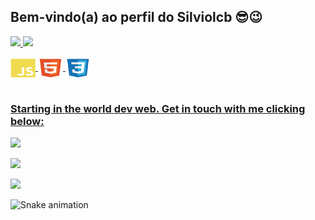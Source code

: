 ## Bem-vindo(a) ao perfil do Silviolcb 😎😉

 <div>
  <a href="https://github.com/silviolcb">
  <img height="180em" src="https://github-readme-stats.vercel.app/api?username=silviolcb&show_icons=true&theme=swift&include_all_commits=true&count_private=true"/>
  <img height="180em" src="https://github-readme-stats.vercel.app/api/top-langs/?username=silviolcb&layout=compact&langs_count=6&theme=tokyonight"/>
  <a href="https://www.petz.com.br/blog/wp-content/uploads/2015/06/labradorcapa.jpg"</a>
</div>
<div style="display: inline_block"><br>
  <img align="center" alt="Js" height="30" width="40" src="https://raw.githubusercontent.com/devicons/devicon/master/icons/javascript/javascript-plain.svg">
  <img align="center" alt="HTML" height="30" width="40" src="https://raw.githubusercontent.com/devicons/devicon/master/icons/html5/html5-original.svg">
  <img align="center" alt="CSS" height="30" width="40" src="https://raw.githubusercontent.com/devicons/devicon/master/icons/css3/css3-original.svg">
</div>
 
 <br>
 
  ### Starting in the world dev web. Get in touch with me clicking below:
 
<div> 
  <a href="https://www.instagram.com/silvio_lcb/?igshid=ZDdkNTZiNTM%3D" target="_blank"><img src="https://img.shields.io/badge/-Instagram-%23E4405F?style=for-the-badge&logo=instagram&logoColor=white" target="_blank"></a>
 
  <a href="https://discord.gg/silvio_lcb#8550" target="_blank"><img src="https://img.shields.io/badge/Discord-7289DA?style=for-the-badge&logo=discord&logoColor=white" target="_blank"></a> 
 
  <a href="https://www.linkedin.com/in/silvio-luiz-da-costa-barbosa-a30ba225/?locale=en_US" target="_blank"><img src="https://img.shields.io/badge/-LinkedIn-%230077B5?style=for-the-badge&logo=linkedin&logoColor=white" target="_blank"></a> 
 
  ![Snake animation](https://github.com/devemdobro/devemdobro/blob/output/github-contribution-grid-snake.svg)

</div>
